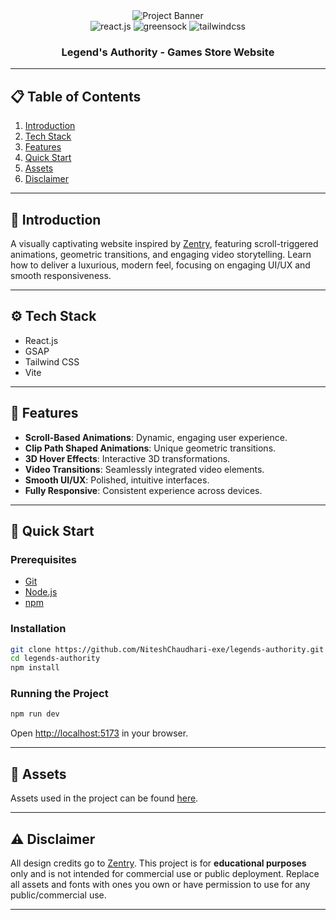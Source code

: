 <div align="center">
  <img src="https://github.com/user-attachments/assets/ab600f24-f4d9-4cef-8f1e-3fd9194afb30" alt="Project Banner" />
  <br />
  <img src="https://img.shields.io/badge/-React_JS-black?style=for-the-badge&logoColor=white&logo=react&color=61DAFB" alt="react.js" />
  <img src="https://img.shields.io/badge/-GSAP-black?style=for-the-badge&logoColor=white&logo=greensock&color=88CE02" alt="greensock" />
  <img src="https://img.shields.io/badge/-Tailwind_CSS-black?style=for-the-badge&logoColor=white&logo=tailwindcss&color=06B6D4" alt="tailwindcss" />
  <h3>Legend's Authority - Games Store Website</h3>
</div>

---

## 📋 Table of Contents

1. [Introduction](#introduction)
2. [Tech Stack](#tech-stack)
3. [Features](#features)
4. [Quick Start](#quick-start)
5. [Assets](#assets)
6. [Disclaimer](#disclaimer)

---

## 🤖 Introduction

A visually captivating website inspired by [Zentry](https://zentry.com/), featuring scroll-triggered animations, geometric transitions, and engaging video storytelling. Learn how to deliver a luxurious, modern feel, focusing on engaging UI/UX and smooth responsiveness.

---

## ⚙️ Tech Stack

- React.js
- GSAP
- Tailwind CSS
- Vite

---

## 🔋 Features

- **Scroll-Based Animations**: Dynamic, engaging user experience.
- **Clip Path Shaped Animations**: Unique geometric transitions.
- **3D Hover Effects**: Interactive 3D transformations.
- **Video Transitions**: Seamlessly integrated video elements.
- **Smooth UI/UX**: Polished, intuitive interfaces.
- **Fully Responsive**: Consistent experience across devices.

---

## 🤸 Quick Start

### Prerequisites

- [Git](https://git-scm.com/)
- [Node.js](https://nodejs.org/)
- [npm](https://www.npmjs.com/)

### Installation

```sh
git clone https://github.com/NiteshChaudhari-exe/legends-authority.git
cd legends-authority
npm install
```

### Running the Project

```sh
npm run dev
```

Open [http://localhost:5173](http://localhost:5173) in your browser.

---

## 🔗 Assets

Assets used in the project can be found [here](https://drive.google.com/file/d/12hCVnanOAUmM1vzz2dTWZ_uEFGG8xDcT/view?usp=sharing).

---

## ⚠️ Disclaimer

All design credits go to [Zentry](https://zentry.com/). This project is for **educational purposes** only and is not intended for commercial use or public deployment. Replace all assets and fonts with ones you own or have permission to use for any public/commercial use.

---


